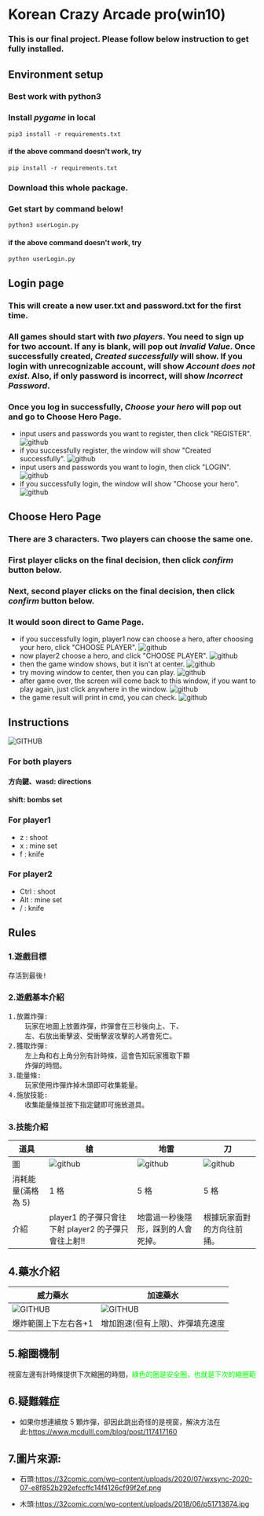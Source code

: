 # Korean Crazy Arcade pro(win10)

### This is our final project. Please follow below instruction to get fully installed.

## Environment setup

### Best work with python3

### Install _pygame_ in local

```
pip3 install -r requirements.txt
```

#### if the above command doesn't work, try

```
pip install -r requirements.txt
```

### Download this whole package.

### Get start by command below!

```
python3 userLogin.py
```

#### if the above command doesn't work, try

```
python userLogin.py
```

## Login page

### This will create a new user.txt and password.txt for the first time.

### All games should start with _two players_. You need to sign up for two account. If any is blank, will pop out _Invalid Value_. Once successfully created, _Created successfully_ will show. If you login with unrecognizable account, will show _Account does not exist_. Also, if only password is incorrect, will show _Incorrect Password_.

### Once you log in successfully, _Choose your hero_ will pop out and go to Choose Hero Page.

- input users and passwords you want to register, then click "REGISTER".
  ![github](<操作畫面/2022-01-20%20(1).png>)
- if you successfully register, the window will show "Created successfully".
  ![github](<操作畫面/2022-01-20%20(2).png>)
- input users and passwords you want to login, then click "LOGIN".
  ![github](<操作畫面/2022-01-20%20(3).png>)
- if you successfully login, the window will show "Choose your hero".
  ![github](<操作畫面/2022-01-20%20(4).png>)

## Choose Hero Page

### There are 3 characters. Two players can choose the same one.

### First player clicks on the final decision, then click _confirm_ button below.

### Next, second player clicks on the final decision, then click _confirm_ button below.

### It would soon direct to Game Page.

- if you successfully login, player1 now can choose a hero, after choosing your hero, click "CHOOSE PLAYER".
  ![github](<操作畫面/2022-01-20%20(9).png>)
- now player2 choose a hero, and click "CHOOSE PLAYER".
  ![github](<操作畫面/2022-01-20%20(6).png>)
- then the game window shows, but it isn't at center.
  ![github](<操作畫面/2022-01-20%20(7).png>)
- try moving window to center, then you can play.
  ![github](<操作畫面/2022-01-20%20(8).png>)
- after game over, the screen will come back to this window, if you want to play again, just click anywhere in the window.
  ![github](<操作畫面/2022-01-20%20(6).png>)
- the game result will print in cmd, you can check.
  ![github](<操作畫面/2022-01-20%20(12).png>)

## Instructions

![GITHUB](道具包/操作說明.jpg)

### For both players

#### 方向鍵、wasd: directions

#### shift: bombs set

### For player1

- z : shoot
- x : mine set
- f : knife

### For player2

- Ctrl : shoot
- Alt : mine set
- / : knife

## Rules

### 1.遊戲目標

<pre>
存活到最後!
</pre>

### 2.遊戲基本介紹

<pre>
1.放置炸彈:
    玩家在地圖上放置炸彈，炸彈會在三秒後向上、下、
    左、右放出衝擊波、受衝擊波攻擊的人將會死亡。
2.獲取炸彈:
    左上角和右上角分別有計時條，這會告知玩家獲取下顆 
    炸彈的時間。
3.能量條:
    玩家使用炸彈炸掉木頭即可收集能量。
4.施放技能:
    收集能量條並按下指定鍵即可施放道具。
</pre>

### 3.技能介紹

| 道具               | 槍                                                  | 地雷                               | 刀                         |
| ------------------ | --------------------------------------------------- | ---------------------------------- | -------------------------- |
| 圖                 | ![github](道具包/槍槍.png)                          | ![github](道具包/地雷.png)         | ![github](道具包/刀子.png) |
| 消耗能量(滿格為 5) | 1 格                                                | 5 格                               | 5 格                       |
| 介紹               | player1 的子彈只會往下射 player2 的子彈只會往上射!! | 地雷過一秒後隱形，踩到的人會死掉。 | 根據玩家面對的方向往前捅。 |

## 4.藥水介紹

| 威力藥水                       | 加速藥水                         |
| ------------------------------ | -------------------------------- |
| ![GITHUB](道具包/威力藥水.png) | ![GITHUB](道具包/加速藥水.png)   |
| 爆炸範圍上下左右各+1           | 增加跑速(但有上限)、炸彈填充速度 |

## 5.縮圈機制

<pre>
視窗左邊有計時條提供下次縮圈的時間，<font color=#00FF00>綠色的圈是安全圈，也就是下次的縮圈範圍</font>，<font color=#FF0000>紅色的圈是毒圈，跑出圈外就死了!!</font>
</pre>

## 6.疑難雜症

- 如果你想連續放 5 顆炸彈，卻因此跳出奇怪的是視窗，解決方法在此:https://www.mcdulll.com/blog/post/117417160

## 7.圖片來源:

- 石頭:https://32comic.com/wp-content/uploads/2020/07/wxsync-2020-07-e8f852b292efccffc14f4126cf99f2ef.png

- 木頭:https://32comic.com/wp-content/uploads/2018/06/p51713874.jpg
